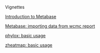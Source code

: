 <i class="fa fa-book"></i> Vignettes

<i class="fa fa-angle-right"></i> [Introduction to Metabase](https://zhuchcn.github.io/docs/packages/Metabase/intro/)

<i class="fa fa-angle-right"></i>  [Metabase: importing data from wcmc report](https://zhuchcn.github.io/docs/packages/Metabase/lipidomics_wcmc/)

<i class="fa fa-angle-right"></i> [phylox: basic usage](https://zhuchcn.github.io/docs/packages/phylox/basic_usage.html)

<i class="fa fa-angle-right"></i>  [zheatmap: basic usage](https://zhuchcn.github.io/docs/packages/zheatmap/)
